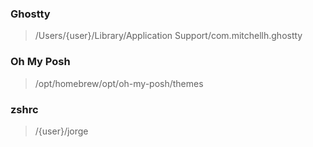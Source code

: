 ### Ghostty
> /Users/{user}/Library/Application Support/com.mitchellh.ghostty

### Oh My Posh
> /opt/homebrew/opt/oh-my-posh/themes


### zshrc
> /{user}/jorge
